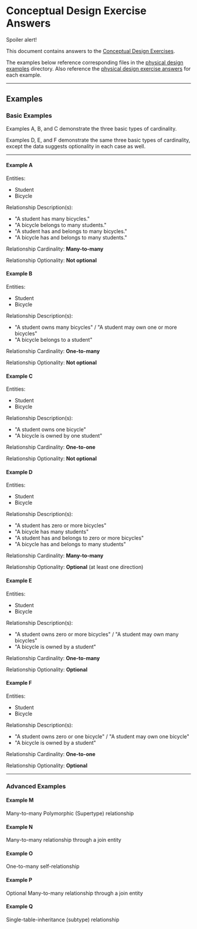 # Conceptual Design Exercise Answers

Spoiler alert!

This document contains answers to the [Conceptual Design Exercises](/resources/database-design/conceptual-design/conceptual-design-exercises.md).

The examples below reference corresponding files in the [physical design examples](/resources/database-design/physical-design/examples) directory.
 Also reference the [physical design exercise answers](/resources/database-design/physical-design/physical-design-exercise-answers.md) for each example.

<hr>

## Examples

### Basic Examples

Examples A, B, and C demonstrate the three basic types of cardinality.

Examples D, E, and F demonstrate the same three basic types of cardinality, except the data suggests optionality in each case as well.


<hr>


































#### Example A

Entities:

 + Student
 + Bicycle

Relationship Description(s):

 + "A student has many bicycles."
 + "A bicycle belongs to many students."
 + "A student has and belongs to many bicycles."
 + "A bicycle has and belongs to many students."

Relationship Cardinality:
 **Many-to-many**

Relationship Optionality:
 **Not optional**

#### Example B

Entities:

 + Student
 + Bicycle

Relationship Description(s):

 + "A student owns many bicycles" / "A student may own one or more bicycles"
 + "A bicycle belongs to a student"

Relationship Cardinality: **One-to-many**

Relationship Optionality: **Not optional**

#### Example C

Entities:
 + Student
 + Bicycle

Relationship Description(s):

 + "A student owns one bicycle"
 + "A bicycle is owned by one student"

Relationship Cardinality: **One-to-one**

Relationship Optionality: **Not optional**

#### Example D

Entities:

 + Student
 + Bicycle

Relationship Description(s):

 + "A student has zero or more bicycles"
 + "A bicycle has many students"
 + "A student has and belongs to zero or more bicycles"
 + "A bicycle has and belongs to many students"

Relationship Cardinality: **Many-to-many**

Relationship Optionality: **Optional** (at least one direction)

#### Example E

Entities:
 + Student
 + Bicycle

Relationship Description(s):

+ "A student owns zero or more bicycles" / "A student may own many bicycles"
+ "A bicycle is owned by a student"

Relationship Cardinality: **One-to-many**

Relationship Optionality: **Optional**

#### Example F

Entities:
 + Student
 + Bicycle

Relationship Description(s):

+ "A student owns zero or one bicycle" / "A student may own one bicycle"
+ "A bicycle is owned by a student"

Relationship Cardinality: **One-to-one**

Relationship Optionality: **Optional**





























<hr>






### Advanced Examples

#### Example M

Many-to-many Polymorphic (Supertype) relationship

#### Example N

Many-to-many relationship through a join entity

#### Example O

One-to-many self-relationship

#### Example P

Optional Many-to-many relationship through a join entity

#### Example Q

Single-table-inheritance (subtype) relationship
